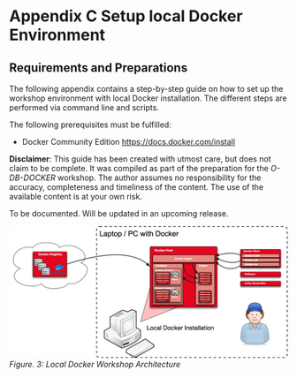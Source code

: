 # Appendix C Setup local Docker Environment

## Requirements and Preparations

The following appendix contains a step-by-step guide on how to set up the workshop environment with local Docker installation. The different steps are performed via command line and scripts. 

The following prerequisites must be fulfilled:

- Docker Community Edition https://docs.docker.com/install

**Disclaimer**: This guide has been created with utmost care, but does not claim to be complete. It was compiled as part of the preparation for the *O-DB-DOCKER* workshop. The author assumes no responsibility for the accuracy, completeness and timeliness of the content. The use of the available content is at your own risk.

To be documented. Will be updated in an upcoming release.

!["Local Docker Workshop Architecture"](doc/images/Docker-Environment.png)
*Figure. 3: Local Docker Workshop Architecture*